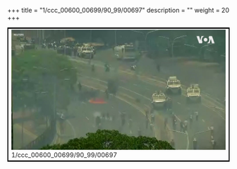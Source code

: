 +++
title = "1/ccc_00600_00699/90_99/00697"
description = ""
weight = 20
+++

<table style="border:2px solid black;max-width:800px;max-height:800px;" 
><tr><td>
<img class="center-fit-jpg"
src="/jpg_/aaa_20190430_NxaOmWaI8sI_00696.jpg">
1/ccc_00600_00699/90_99/00697
</img></td></tr></table>
